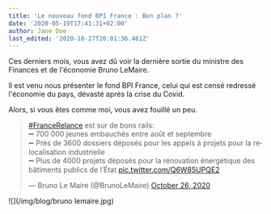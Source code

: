 ```yaml
---
title: 'Le nouveau fond BPI France : Bon plan ?'
date: '2020-05-19T17:41:31+02:00'
author: Jane Doe
last_edited: '2020-10-27T20:01:36.461Z'
---
```

Ces derniers mois, vous avez dû voir la dernière sortie du ministre des Finances et de l'économie Bruno LeMaire.

Il est venu nous présenter le fond BPI France, celui qui est censé redressé l'économie du pays, dévasté après la crise du Covid.

Alors, si vous êtes comme moi, vous avez fouillé un peu.

<blockquote class="twitter-tweet"><p lang="fr" dir="ltr"><a href="[https://twitter.com/hashtag/FranceRelance?src=hash&amp;ref_src=twsrc%5Etfw](https://twitter.com/hashtag/FranceRelance?src=hash&amp;ref_src=twsrc%5Etfw "https://twitter.com/hashtag/FranceRelance?src=hash&amp;ref_src=twsrc%5Etfw")">#FranceRelance</a> est sur de bons rails:<br>➖ 700 000 jeunes embauchés entre août et septembre<br>➖ Près de 3600 dossiers déposés pour les appels à projets pour la relocalisation industrielle<br>➖ Plus de 4000 projets déposés pour la rénovation énergétique des bâtiments publics de l’État <a href="https://t.co/Q6W85UPQE2">pic.twitter.com/Q6W85UPQE2</a></p>&mdash; Bruno Le Maire (@BrunoLeMaire) <a href="[https://twitter.com/BrunoLeMaire/status/1320793539236737025?ref_src=twsrc%5Etfw](https://twitter.com/BrunoLeMaire/status/1320793539236737025?ref_src=twsrc%5Etfw "https://twitter.com/BrunoLeMaire/status/1320793539236737025?ref_src=twsrc%5Etfw")">October 26, 2020</a></blockquote> <script async src="[https://platform.twitter.com/widgets.js](https://platform.twitter.com/widgets.js "https://platform.twitter.com/widgets.js")" charset="utf-8"></script>![](/img/blog/bruno lemaire.jpg)